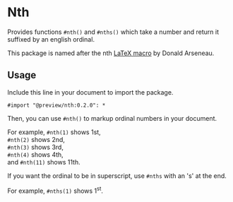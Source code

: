 # Nth

Provides functions `#nth()` and `#nths()` which take a number and return it suffixed by an english ordinal.

This package is named after the nth [LaTeX macro](https://ctan.org/pkg/nth) by Donald Arseneau.

## Usage

Include this line in your document to import the package.

```typst
#import "@preview/nth:0.2.0": *
```

Then, you can use `#nth()` to markup ordinal numbers in your document.

For example, `#nth(1)` shows 1st,  
`#nth(2)` shows 2nd,  
`#nth(3)` shows 3rd,  
`#nth(4)` shows 4th,  
and `#nth(11)` shows 11th.

If you want the ordinal to be in superscript, use `#nths` with an 's' at the end.

For example, `#nths(1)` shows 1<sup>st</sup>.
